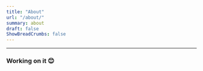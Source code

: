 ```yaml
---
title: "About"
url: "/about/"
summary: about
draft: false
ShowBreadCrumbs: false
---
```

---
### **Working on it 😊**
